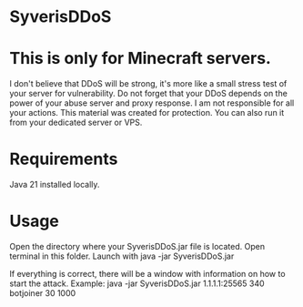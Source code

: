 # SyverisDDoS
# This is only for Minecraft servers.
I don't believe that DDoS will be strong, it's more like a small stress test of your server for vulnerability. Do not forget that your DDoS depends on the power of your abuse server and proxy response. I am not responsible for all your actions. This material was created for protection. You can also run it from your dedicated server or VPS.

# Requirements

Java 21 installed locally.

# Usage

Open the directory where your SyverisDDoS.jar file is located.
Open terminal in this folder.
Launch with java -jar SyverisDDoS.jar

If everything is correct, there will be a window with information on how to start the attack.
Example: java -jar SyverisDDoS.jar 1.1.1.1:25565 340 botjoiner 30 1000
